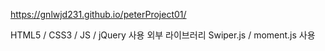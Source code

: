 https://gnlwjd231.github.io/peterProject01/

HTML5 / CSS3 / JS / jQuery 사용
외부 라이브러리 Swiper.js / moment.js 사용
